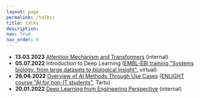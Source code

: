 ```yaml
---
layout: page
permalink: /talks/
title: talks
description: 
nav: true
nav_order: 6
---
```


* **13.03.2023** [Attention Mechanism and Transformers](https://docs.google.com/presentation/d/14gX26jkeWtPDZGRWJ4pydMBx2A8k1DMBjavBbQr3Q94/edit?usp=sharing) (internal)
* **05.07.2022** Introduction to Deep Learning ([EMBL-EBI training "Systems biology: from large datasets to biological insight"](https://www.ebi.ac.uk/training/events/systems-biology-large-datasets-biological-insight-2022/#vf-tabs__section--tab2), virtual)
* **26.04.2022** [Overview of AI Methods Through Use Cases](https://docs.google.com/presentation/d/1V3To2f2lJqj45-6EzvgguS134iNQI7VDttT32lpHXr8/edit#slide=id.p) ([ENLIGHT course "AI for non-IT students"](https://enlight-eu.org/students/enlight-courses/item/73-ai-for-non-it-students), Tartu)
* **20.01.2022** [Deep Learning from Engineering Perspective](https://docs.google.com/presentation/d/14cIugF65oDwhJncqFhnD83C3sy5iDStcqoCEig6XI4g/edit#slide=id.p) (internal)
